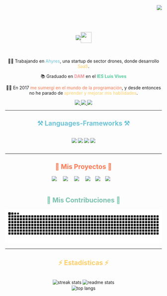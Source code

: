 <img align="right" src="https://visitor-badge.laobi.icu/badge?page_id=sergiodeiscar.sergiodeiscar" />

<br><br>

<h1 align="center" style="display:flex;align-items:center;justify-content:center">
    <img src="https://readme-typing-svg.herokuapp.com/?font=Righteous&size=35&center=true&vCenter=true&width=500&height=70&duration=4000&pause=1000&repeat=false&color=78c2ad&lines=Bienvenid@+👋;+Soy+Sergio+de+Iscar+Valera!;" />
    <img src="https://github.githubassets.com/images/mona-loading-dark.gif" width="35px" height="35px"/>
</h1>

<br>

<div align="center">

👨‍💻 Trabajando en <span style="color:#6cc3d5">Ahyres</span>, una startup de sector drones, donde desarrollo <span style="color:#ffce67">SaaS</span>.

📚 Graduado en <span style="color:#f3969a">**DAM**</span> en el <span style="color:#56cc9d">**IES Luis Vives**</span>

👨‍💻 En 2017 <span style="color:#ff7851;">me sumergí en el mundo de la programación</span>, y desde entonces no he parado de <span style="color:#ffce67;">aprender y mejorar mis habilidades</span>.

</div>

<div align="center">
  <a href="mailto:seroigres888@gmail.com">
    <img src="https://img.shields.io/badge/Gmail-333333?style=for-the-badge&logo=gmail&logoColor=red" />
  </a>
  <a href="https://www.linkedin.com/in/sergio-de-iscar-valera/" target="_blank">
    <img src="https://img.shields.io/badge/LinkedIn-0077B5?style=for-the-badge&logo=linkedin&logoColor=white" target="_blank" />
  </a>
  <a href="https://sergiodeiscarvalera.github.io/Portfolio-SergioDeIscar/" target="_blank">
     <img src="https://img.shields.io/badge/Portfolio-FF5722?style=for-the-badge&logo=todoist&logoColor=white" target="_blank" />
  </a>
</div>

 <hr/>

 <h2 align="center" style="color:#6cc3d5;">⚒️ Languages-Frameworks ⚒️</h2>
<br/>
<div align="center">
    <img src="https://skillicons.dev/icons?i=cs,dart,py,kotlin,java,ts,js,solidity" />
    <img src="https://skillicons.dev/icons?i=unity,flutter,fastapi,mongodb,spring,react,git,docker" />
    <img src="https://skillicons.dev/icons?i=blender,firebase,graphql,dotnet,threejs,postgres,raspberrypi,cpp" />
    <img src="https://skillicons.dev/icons?i=arduino,bash,figma,notion,pr,ae,flask,grafana" />
</div>

<br>
<hr>

<div align="center" >
<h2 style="color:#ff7851;">🎯 Mis Proyectos 🎯</h2>

<div style="display:flex;align-items:center;justify-content:center;wight=100%">
<a href="http://bigpig.somee.com/" style="margin-right:20px"><img src="http://bigpig.somee.com/img/pig.png" height="55"/></a>
<a href="https://sergiodeiscarvalera.github.io/Portfolio-SergioDeIscar/" style="margin-right:20px"><img src="https://i.postimg.cc/X7sFtKj6/iconmonstr-cv-3-240.png" height="55"/></a>
<a href="https://github.com/SergioDeIscarValera/PokeFlutter" style="margin-right:20px"><img src="https://i.postimg.cc/j5dJJX9L/playstore.png" height="55"/></a>
<a href="https://github.com/SergioDeIscarValera/ClimaFlutter" style="margin-right:1rem"><img src="https://i.postimg.cc/653t98Yy/sunny.png" height="55"/></a>
<a href="https://github.com/SergioDeIscarValera/PomoFlutter" style="margin-right:1rem"><img src="https://i.postimg.cc/WzNTXrSJ/logo.png" height="55"/></a>
<a href="https://github.com/SergioDeIscarValera/VirtualOrigen" style="margin-right:1rem"><img src="https://i.postimg.cc/R08KdxzT/android-chrome-512x512.png" height="55"/></a>
</div>
  
<br>

</div>

<div align="center">
  <h2 style="color:#78c2ad;">🐍 Mis Contribuciones 🐍</h2>

  <img alt="una serpiente comiéndose mis commits" src="https://raw.githubusercontent.com/sergiodeiscarvalera/sergiodeiscarvalera/output/github-contribution-grid-snake.svg" />
  
  <br>

</div>

<hr/>

<h2 align="center" style="color:#ffce67;">⚡ Estadísticas ⚡</h2>
<br>
<div align=center>
  <img width=390 src="https://streak-stats.demolab.com/?user=sergiodeiscarvalera&count_private=true&theme=noctis_minimus&border_radius=10&locale=es" alt="streak stats"/>
  <!-- theme material is better -->
  <img width=390 src="https://github-readme-stats.vercel.app/api?username=sergiodeiscarvalera&count_private=true&show_icons=true&theme=noctis_minimus&rank_icon=github&border_radius=10&locale=es" alt="readme stats" />
  <br/>
  <img width=325 align="center" src="https://github-readme-stats.vercel.app/api/top-langs/?username=sergiodeiscarvalera&hide=HTML&langs_count=8&layout=compact&locale=es&theme=noctis_minimus&border_radius=10&size_weight=0.5&count_weight=0.5&exclude_repo=github-readme-stats" alt="top langs" />
</div>
